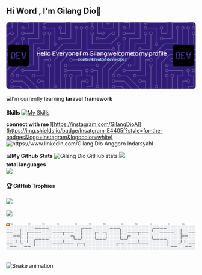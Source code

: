 ## Hi Word , I'm Gilang Dio👋

![GilangDio](img/github-header-image.png)



<!-- # 📊 GitHub Stats:
![](https://github-readme-stats.vercel.app/api?username=GilangDio&theme=dark&hide_border=false&include_all_commits=false&count_private=false)<br/>
![](https://nirzak-streak-stats.vercel.app/?user=GilangDio&theme=dark&hide_border=false)<br/>
![](https://github-readme-stats.vercel.app/api/top-langs/?username=GilangDio&theme=dark&hide_border=false&include_all_commits=false&count_private=false&layout=compact)

## 🏆 GitHub Trophies
![](https://github-profile-trophy.vercel.app/?username=GilangDio&theme=radical&no-frame=false&no-bg=false&margin-w=4)

---
[![](https://visitcount.itsvg.in/api?id=GilangDio&icon=0&color=0)](https://visitcount.itsvg.in) -->

<!-- Proudly created with GPRM ( https://gprm.itsvg.in ) -->

💻I’m currently learning **laravel** **framework**

**Skills**
[![My Skills](https://skillicons.dev/icons?i=html,css,js,php,python,laravel)](https://skillicons.dev)

**connect with me**
![https://instagram.com/GilangDioAl](https://img.shields.io/badge/Insatgram-E4405f?style=for-the-badges&logo=instagram&logocolor=white) ![https://www.linkedin.com/Gilang Dio Anggoro Indarsyahl](https://img.shields.io/badge/linkedin-007785?style=for-the-badges&logo=linkedin&logocolor=white)

**📊My Github Stats**
![Gilang Dio GitHub stats](https://github-readme-stats.vercel.app/api?username=GilangDio&hide=contribs,prs&show_icons=true&theme=github_dark)
![](https://nirzak-streak-stats.vercel.app/?user=GilangDio&theme=dark&hide_border=false)<br/>
**total languages**   
![](https://github-readme-stats.vercel.app/api/top-langs/?username=GilangDio&theme=dark&hide_border=false&include_all_commits=false&count_private=false&layout=compact)

#### 🏆 GitHub Trophies
![](https://github-profile-trophy.vercel.app/?username=GilangDio&theme=radical&no-frame=false&no-bg=false&margin-w=4)


[![](https://visitcount.itsvg.in/api?id=GilangDio&icon=0&color=0)](https://visitcount.itsvg.in)

<picture>
  <source media="(prefers-color-scheme: dark)" srcset="https://raw.githubusercontent.com/gilangdio/gilangdio/output/pacman-contribution-graph-dark.svg">
  <source media="(prefers-color-scheme: light)" srcset="https://raw.githubusercontent.com/gilangdio/gilangdio/output/pacman-contribution-graph.svg">
  <img alt="pacman contribution graph" src="https://raw.githubusercontent.com/gilangdio/gilangdio/output/pacman-contribution-graph.svg">
</picture>

###

<img src="https://raw.githubusercontent.com/gilangdio/gilangdio/output/snake.svg" alt="Snake animation" />

###